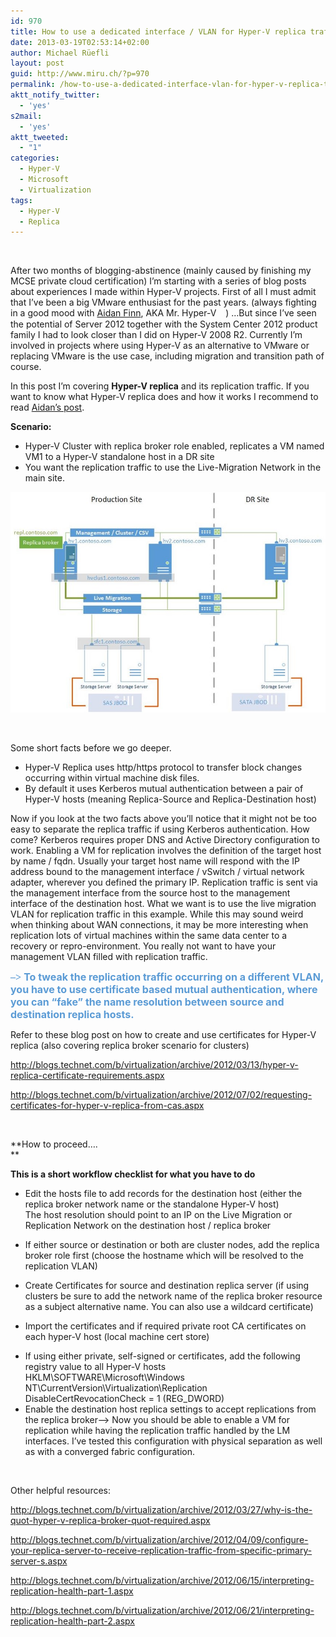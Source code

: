 ```yaml
---
id: 970
title: How to use a dedicated interface / VLAN for Hyper-V replica traffic
date: 2013-03-19T02:53:14+02:00
author: Michael Rüefli
layout: post
guid: http://www.miru.ch/?p=970
permalink: /how-to-use-a-dedicated-interface-vlan-for-hyper-v-replica-traffic/
aktt_notify_twitter:
  - 'yes'
s2mail:
  - 'yes'
aktt_tweeted:
  - "1"
categories:
  - Hyper-V
  - Microsoft
  - Virtualization
tags:
  - Hyper-V
  - Replica
---
```

&nbsp;

After two months of blogging-abstinence (mainly caused by finishing my MCSE private cloud certification) I&#8217;m starting with a series of blog posts about experiences I made within Hyper-V projects. First of all I must admit that I&#8217;ve been a big VMware enthusiast for the past years. (always fighting in a good mood with [Aidan Finn](http://www.aidanfinn.com/), AKA Mr. Hyper-V <span style="font-family: Wingdings;">🙂</span>) …But since I&#8217;ve seen the potential of Server 2012 together with the System Center 2012 product family I had to look closer than I did on Hyper-V 2008 R2. Currently I&#8217;m involved in projects where using Hyper-V as an alternative to VMware or replacing VMware is the use case, including migration and transition path of course.

In this post I&#8217;m covering **Hyper-V replica** and its replication traffic. If you want to know what Hyper-V replica does and how it works I recommend to read [Aidan&#8217;s post](http://www.aidanfinn.com/?p=12147).

**Scenario:**

  * Hyper-V Cluster with replica broker role enabled, replicates a VM named VM1 to a Hyper-V standalone host in a DR site
  * You want the replication traffic to use the Live-Migration Network in the main site.

![](../content/images/2013/03/032213_0615_Howtouseade1.jpg) 

&nbsp;

Some short facts before we go deeper.

  * Hyper-V Replica uses http/https protocol to transfer block changes occurring within virtual machine disk files.
  * By default it uses Kerberos mutual authentication between a pair of Hyper-V hosts (meaning Replica-Source and Replica-Destination host)

Now if you look at the two facts above you&#8217;ll notice that it might not be too easy to separate the replica traffic if using Kerberos authentication. How come? Kerberos requires proper DNS and Active Directory configuration to work. Enabling a VM for replication involves the definition of the target host by name / fqdn. Usually your target host name will respond with the IP address bound to the management interface / vSwitch / virtual network adapter, wherever you defined the primary IP. Replication traffic is sent via the management interface from the source host to the management interface of the destination host. What we want is to use the live migration VLAN for replication traffic in this example. While this may sound weird when thinking about WAN connections, it may be more interesting when replication lots of virtual machines within the same data center to a recovery or repro-environment. You really not want to have your management VLAN filled with replication traffic.

<span style="color: #5b9bd5; font-size: 12pt;"><strong><span style="font-family: Wingdings;">&#8211;> </span>To tweak the replication traffic occurring on a different VLAN, you have to use certificate based mutual authentication, where you can &#8220;fake&#8221; the name resolution between source and destination replica hosts.<br /> </strong></span>

Refer to these blog post on how to create and use certificates for Hyper-V replica (also covering replica broker scenario for clusters)

<http://blogs.technet.com/b/virtualization/archive/2012/03/13/hyper-v-replica-certificate-requirements.aspx>

<http://blogs.technet.com/b/virtualization/archive/2012/07/02/requesting-certificates-for-hyper-v-replica-from-cas.aspx>

&nbsp;

**How to proceed….  
** 

**This is a short workflow checklist for what you have to do**

  * Edit the hosts file to add records for the destination host (either the replica broker network name or the standalone Hyper-V host)  
    The host resolution should point to an IP on the Live Migration or Replication Network on the destination host / replica broker
  * If either source or destination or both are cluster nodes, add the replica broker role first (choose the hostname which will be resolved to the replication VLAN)
  * Create Certificates for source and destination replica server (if using clusters be sure to add the network name of the replica broker resource as a subject alternative name. You can also use a wildcard certificate)
  * Import the certificates and if required private root CA certificates on each hyper-V host (local machine cert store)
  * <div>
      If using either private, self-signed or certificates, add the following registry value to all Hyper-V hosts<br /> HKLM\SOFTWARE\Microsoft\Windows NT\CurrentVersion\Virtualization\Replication<br /> DisableCertRevocationCheck = 1 (REG_DWORD)
    </div>

  * <div>
      Enable the destination host replica settings to accept replications from the replica broker&#8211;> Now you should be able to enable a VM for replication while having the replication traffic handled by the LM interfaces. I&#8217;ve tested this configuration with physical separation as well as with a converged fabric configuration.</p>
    </div>

&nbsp;

Other helpful resources:

<http://blogs.technet.com/b/virtualization/archive/2012/03/27/why-is-the-quot-hyper-v-replica-broker-quot-required.aspx>

<http://blogs.technet.com/b/virtualization/archive/2012/04/09/configure-your-replica-server-to-receive-replication-traffic-from-specific-primary-server-s.aspx>

<http://blogs.technet.com/b/virtualization/archive/2012/06/15/interpreting-replication-health-part-1.aspx>

<http://blogs.technet.com/b/virtualization/archive/2012/06/21/interpreting-replication-health-part-2.aspx>